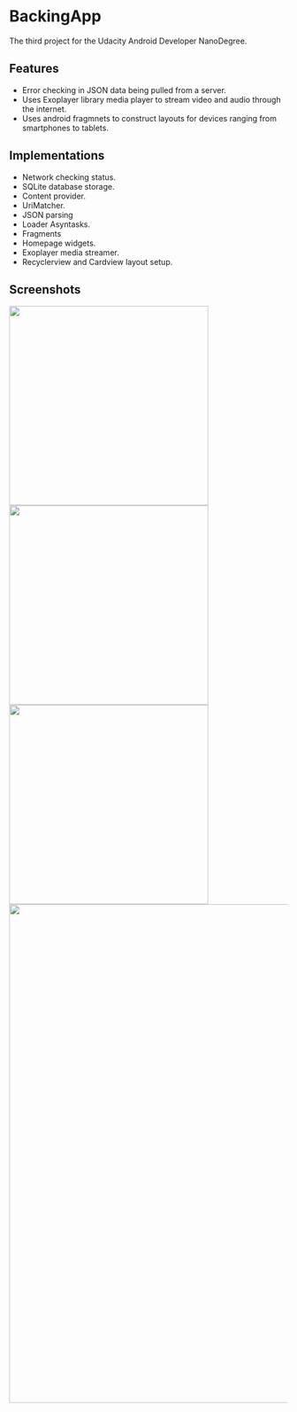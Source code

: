 # BackingApp

The third project for the Udacity Android Developer NanoDegree.

## Features

- Error checking in JSON data being pulled from a server.
- Uses Exoplayer library media player to stream video and audio through the internet.
- Uses android fragmnets to construct layouts for devices ranging from smartphones to  tablets.

## Implementations

- Network checking status.
- SQLite database storage.
- Content provider.
- UriMatcher.
- JSON parsing
- Loader Asyntasks.
- Fragments
- Homepage widgets.
- Exoplayer media streamer.
- Recyclerview and Cardview layout setup.

## Screenshots
<img src="https://user-images.githubusercontent.com/20021751/38478914-bb168388-3b70-11e8-93c3-b122e298990f.png" width="360">

<img src="https://user-images.githubusercontent.com/20021751/38479019-74eafbe0-3b71-11e8-903b-2d292665718a.png" width="360">
<img src="https://user-images.githubusercontent.com/20021751/38479023-7a25babe-3b71-11e8-95e8-d063b5e0ca55.png" width="360">
<img src="https://user-images.githubusercontent.com/20021751/38479027-7ff03a32-3b71-11e8-93fa-cf5f59c337d9.png" width="900">

